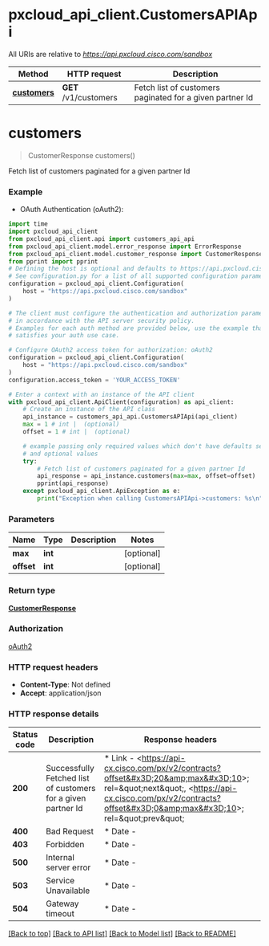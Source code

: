 # pxcloud_api_client.CustomersAPIApi

All URIs are relative to *https://api.pxcloud.cisco.com/sandbox*

Method | HTTP request | Description
------------- | ------------- | -------------
[**customers**](CustomersAPIApi.md#customers) | **GET** /v1/customers | Fetch list of customers paginated for a given partner Id


# **customers**
> CustomerResponse customers()

Fetch list of customers paginated for a given partner Id

### Example

* OAuth Authentication (oAuth2):

```python
import time
import pxcloud_api_client
from pxcloud_api_client.api import customers_api_api
from pxcloud_api_client.model.error_response import ErrorResponse
from pxcloud_api_client.model.customer_response import CustomerResponse
from pprint import pprint
# Defining the host is optional and defaults to https://api.pxcloud.cisco.com/sandbox
# See configuration.py for a list of all supported configuration parameters.
configuration = pxcloud_api_client.Configuration(
    host = "https://api.pxcloud.cisco.com/sandbox"
)

# The client must configure the authentication and authorization parameters
# in accordance with the API server security policy.
# Examples for each auth method are provided below, use the example that
# satisfies your auth use case.

# Configure OAuth2 access token for authorization: oAuth2
configuration = pxcloud_api_client.Configuration(
    host = "https://api.pxcloud.cisco.com/sandbox"
)
configuration.access_token = 'YOUR_ACCESS_TOKEN'

# Enter a context with an instance of the API client
with pxcloud_api_client.ApiClient(configuration) as api_client:
    # Create an instance of the API class
    api_instance = customers_api_api.CustomersAPIApi(api_client)
    max = 1 # int |  (optional)
    offset = 1 # int |  (optional)

    # example passing only required values which don't have defaults set
    # and optional values
    try:
        # Fetch list of customers paginated for a given partner Id
        api_response = api_instance.customers(max=max, offset=offset)
        pprint(api_response)
    except pxcloud_api_client.ApiException as e:
        print("Exception when calling CustomersAPIApi->customers: %s\n" % e)
```


### Parameters

Name | Type | Description  | Notes
------------- | ------------- | ------------- | -------------
 **max** | **int**|  | [optional]
 **offset** | **int**|  | [optional]

### Return type

[**CustomerResponse**](CustomerResponse.md)

### Authorization

[oAuth2](../README.md#oAuth2)

### HTTP request headers

 - **Content-Type**: Not defined
 - **Accept**: application/json


### HTTP response details

| Status code | Description | Response headers |
|-------------|-------------|------------------|
**200** | Successfully Fetched list of customers for a given partner Id |  * Link - &lt;https://api-cx.cisco.com/px/v2/contracts?offset&#x3D;20&amp;max&#x3D;10&gt;; rel&#x3D;\&quot;next\&quot;, &lt;https://api-cx.cisco.com/px/v2/contracts?offset&#x3D;0&amp;max&#x3D;10&gt;; rel&#x3D;\&quot;prev\&quot; <br>  |
**400** | Bad Request |  * Date -  <br>  |
**403** | Forbidden |  * Date -  <br>  |
**500** | Internal server error |  * Date -  <br>  |
**503** | Service Unavailable |  * Date -  <br>  |
**504** | Gateway timeout |  * Date -  <br>  |

[[Back to top]](#) [[Back to API list]](../README.md#documentation-for-api-endpoints) [[Back to Model list]](../README.md#documentation-for-models) [[Back to README]](../README.md)

